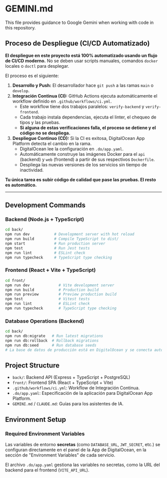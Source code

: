 # GEMINI.md

This file provides guidance to Google Gemini when working with code in this repository.

## Proceso de Despliegue (CI/CD Automatizado)

**El despliegue en este proyecto está 100% automatizado usando un flujo de CI/CD moderno.** No se deben usar scripts manuales, comandos `docker` locales o `doctl` para desplegar.

El proceso es el siguiente:

1.  **Desarrollo y Push:** El desarrollador hace `git push` a las ramas `main` o `develop`.
2.  **Integración Continua (CI):** GitHub Actions ejecuta automáticamente el workflow definido en `.github/workflows/ci.yml`.
    *   Este workflow tiene dos trabajos paralelos: `verify-backend` y `verify-frontend`.
    *   Cada trabajo instala dependencias, ejecuta el linter, el chequeo de tipos y las pruebas.
    *   **Si alguna de estas verificaciones falla, el proceso se detiene y el código no se despliega.**
3.  **Despliegue Continuo (CD):** Si la CI es exitosa, DigitalOcean App Platform detecta el cambio en la rama.
    *   DigitalOcean lee la configuración en `.do/app.yaml`.
    *   Automáticamente construye las imágenes Docker para el `api` (backend) y `web` (frontend) a partir de sus respectivos `Dockerfile`.
    *   Despliega las nuevas versiones de los servicios sin tiempo de inactividad.

**Tu única tarea es subir código de calidad que pase las pruebas. El resto es automático.**

---

## Development Commands

### Backend (Node.js + TypeScript)
```bash
cd back/
npm run dev           # Development server with hot reload
npm run build         # Compile TypeScript to dist/
npm start             # Run production server
npm test              # Run Jest tests
npm run lint          # ESLint check
npm run typecheck     # TypeScript type checking
```

### Frontend (React + Vite + TypeScript) 
```bash
cd front/
npm run dev             # Vite development server
npm run build           # Production build
npm run preview         # Preview production build
npm test                # Vitest tests
npm run lint            # ESLint check
npm run typecheck       # TypeScript type checking
```

### Database Operations (Backend)
```bash
cd back/
npm run db:migrate   # Run latest migrations
npm run db:rollback  # Rollback migrations  
npm run db:seed      # Run database seeds
# La base de datos de producción está en DigitalOcean y se conecta automáticamente.
```

## Project Structure

- `back/`: Backend API (Express + TypeScript + PostgreSQL)
- `front/`: Frontend SPA (React + TypeScript + Vite)
- `.github/workflows/ci.yml`: Workflow de Integración Continua.
- `.do/app.yaml`: Especificación de la aplicación para DigitalOcean App Platform.
- `GEMINI.md` / `CLAUDE.md`: Guías para los asistentes de IA.

## Environment Setup

### Required Environment Variables
Las variables de entorno **secretas** (como `DATABASE_URL`, `JWT_SECRET`, etc.) se configuran directamente en el panel de la App de DigitalOcean, en la sección de "Environment Variables" de cada servicio.

El archivo `.do/app.yaml` gestiona las variables no secretas, como la URL del backend para el frontend (`VITE_API_URL`).